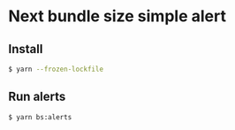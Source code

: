 # Next bundle size simple alert

## Install

```bash
$ yarn --frozen-lockfile
```

## Run alerts

```bash
$ yarn bs:alerts
```

